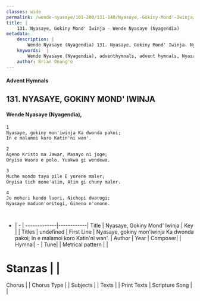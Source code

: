 ```yaml
---
classes: wide
permalink: /wende-nyasaye/101-200/131-140/Nyasaye,-Gokiny-Mond'-Iwinja/
title: |
    131. Nyasaye, Gokiny Mond' Iwinja - Wende Nyasaye (Nyagendia)
metadata:
    description: |
        Wende Nyasaye (Nyagendia) 131. Nyasaye, Gokiny Mond' Iwinja. Nyasaye, gokiny mon'iwinja Ka dwonda pakoi; In e malamoi koro Katin'ni wan'.  
    keywords:  |
        Wende Nyasaye (Nyagendia), adventhymnals, advent hymnals, Nyasaye, Gokiny Mond' Iwinja, Nyasaye, gokiny mon'iwinja Ka dwonda pakoi; In e malamoi koro Katin'ni wan'.. 
    author: Brian Onang'o
---
```


#### Advent Hymnals
## 131. NYASAYE, GOKINY MOND' IWINJA
####  Wende Nyasaye (Nyagendia),

```txt
1
Nyasaye, gokiny mon'iwinja Ka dwonda pakoi;
In e malamoi koro Katin'ni wan'.

2
Ageno Kristo ma Jawar, Masayo ni joge;
Onyiso Wuoro e polo, Yuakwa gi wendewa.

3
Muche mondo taya pile E yorene maler;
Onyisa tich mone'atim, Atim gi chuny maler.

4
Jo moheri kendo luori, Nichopi dwarogi;
Nyasaye maduon'oritogi, Gineno n'onone.




```

- |   -  |
-------------|------------|
Title | Nyasaye, Gokiny Mond' Iwinja |
Key |  |
Titles | undefined |
First Line | Nyasaye, gokiny mon'iwinja Ka dwonda pakoi; In e malamoi koro Katin'ni wan'. |
Author | 
Year | 
Composer| |
Hymnal|  - |
Tune|  |
Metrical pattern | |
# Stanzas |  |
Chorus |  |
Chorus Type |  |
Subjects | |
Texts |  |
Print Texts | 
Scripture Song |  |
    
